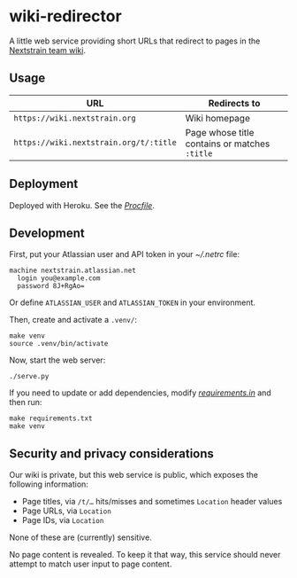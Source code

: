 # wiki-redirector

A little web service providing short URLs that redirect to pages in the
[Nextstrain team wiki](https://nextstrain.atlassian.net/wiki).

## Usage

| URL                                        | Redirects to
|--------------------------------------------|-------------
| `https://wiki.nextstrain.org`              | Wiki homepage
| `https://wiki.nextstrain.org/t/:title`     | Page whose title contains or matches `:title`


## Deployment

Deployed with Heroku.  See the [_Procfile_](Procfile).


## Development

First, put your Atlassian user and API token in your _~/.netrc_ file:

    machine nextstrain.atlassian.net
      login you@example.com
      password 8J+RgAo=

Or define `ATLASSIAN_USER` and `ATLASSIAN_TOKEN` in your environment.

Then, create and activate a `.venv/`:

    make venv
    source .venv/bin/activate

Now, start the web server:

    ./serve.py

If you need to update or add dependencies, modify
[_requirements.in_](requirements.in) and then run:

    make requirements.txt
    make venv


## Security and privacy considerations

Our wiki is private, but this web service is public, which exposes the
following information:

  - Page titles, via `/t/…` hits/misses and sometimes `Location` header values
  - Page URLs, via `Location`
  - Page IDs, via `Location`

None of these are (currently) sensitive.

No page content is revealed.  To keep it that way, this service should never
attempt to match user input to page content.
